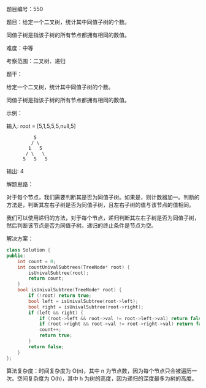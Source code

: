 题目编号：550

题目：给定一个二叉树，统计其中同值子树的个数。

同值子树是指该子树的所有节点都拥有相同的数值。

难度：中等

考察范围：二叉树、递归

题干：

给定一个二叉树，统计其中同值子树的个数。

同值子树是指该子树的所有节点都拥有相同的数值。

示例：

输入: root = [5,1,5,5,5,null,5]

              5
             / \
            1   5
           / \   \
          5   5   5

输出: 4

解题思路：

对于每个节点，我们需要判断其是否为同值子树。如果是，则计数器加一。判断的方法是，判断其左右子树是否为同值子树，且左右子树的值与该节点的值相同。

我们可以使用递归的方法，对于每个节点，递归判断其左右子树是否为同值子树，然后判断该节点是否为同值子树。递归的终止条件是节点为空。

解决方案：

```cpp
class Solution {
public:
    int count = 0;
    int countUnivalSubtrees(TreeNode* root) {
        isUnivalSubtree(root);
        return count;
    }
    bool isUnivalSubtree(TreeNode* root) {
        if (!root) return true;
        bool left = isUnivalSubtree(root->left);
        bool right = isUnivalSubtree(root->right);
        if (left && right) {
            if (root->left && root->val != root->left->val) return false;
            if (root->right && root->val != root->right->val) return false;
            count++;
            return true;
        }
        return false;
    }
};
```

算法复杂度：时间复杂度为 O(n)，其中 n 为节点数，因为每个节点只会被遍历一次。空间复杂度为 O(h)，其中 h 为树的高度，因为递归的深度最多为树的高度。